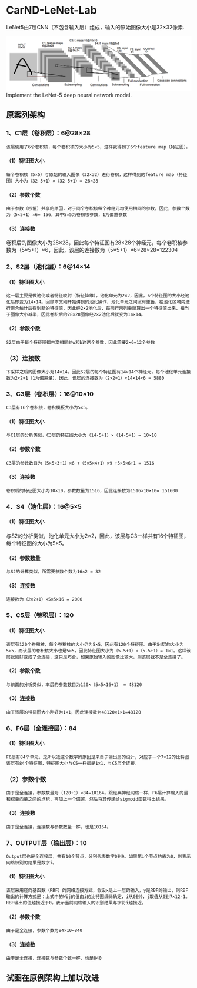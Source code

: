 # CarND-LeNet-Lab
LeNet5由7层CNN（不包含输入层）组成，输入的原始图像大小是32×32像素.

![LeNet-5 Architecture](lenet.png)
Implement the LeNet-5 deep neural network model.
## 原案列架构
### 1、C1层（卷积层）：6@28×28
    该层使用了6个卷积核，每个卷积核的大小为5×5，这样就得到了6个feature map（特征图）。
#### （1）特征图大小
    每个卷积核（5×5）与原始的输入图像（32×32）进行卷积，这样得到的feature map（特征图）大小为（32-5+1）×（32-5+1）= 28×28
#### （2）参数个数
    由于参数（权值）共享的原因，对于同个卷积核每个神经元均使用相同的参数，因此，参数个数为（5×5+1）×6= 156，其中5×5为卷积核参数，1为偏置参数
#### （3）连接数
卷积后的图像大小为28×28，因此每个特征图有28×28个神经元，每个卷积核参数为（5×5+1）×6，因此，该层的连接数为（5×5+1）×6×28×28=122304
### 2、S2层（池化层）：6@14×14
#### （1）特征图大小
    这一层主要是做池化或者特征映射（特征降维），池化单元为2×2，因此，6个特征图的大小经池化后即变为14×14。回顾本文刚开始讲到的池化操作，池化单元之间没有重叠，在池化区域内进行聚合统计后得到新的特征值，因此经2×2池化后，每两行两列重新算出一个特征值出来，相当于图像大小减半，因此卷积后的28×28图像经2×2池化后就变为14×14。
#### （2）参数个数
    S2层由于每个特征图都共享相同的w和b这两个参数，因此需要2×6=12个参数
### （3）连接数
    下采样之后的图像大小为14×14，因此S2层的每个特征图有14×14个神经元，每个池化单元连接数为2×2+1（1为偏置量），因此，该层的连接数为（2×2+1）×14×14×6 = 5880
### 3、C3层（卷积层）：16@10×10
    C3层有16个卷积核，卷积模板大小为5×5。
#### （1）特征图大小
    与C1层的分析类似，C3层的特征图大小为（14-5+1）×（14-5+1）= 10×10
#### （2）参数个数
    C3层的参数数目为（5×5×3+1）×6 +（5×5×4+1）×9 +5×5×6+1 = 1516
#### （3）连接数
    卷积后的特征图大小为10×10，参数数量为1516，因此连接数为1516×10×10= 151600
### 4、S4（池化层）：16@5×5
#### （1）特征图大小
   与S2的分析类似，池化单元大小为2×2，因此，该层与C3一样共有16个特征图，每个特征图的大小为5×5。
#### （2）参数数量
    与S2的计算类似，所需要参数个数为16×2 = 32
#### （3）连接数
    连接数为（2×2+1）×5×5×16 = 2000
### 5、C5层（卷积层）：120
#### （1）特征图大小
    该层有120个卷积核，每个卷积核的大小仍为5×5，因此有120个特征图。由于S4层的大小为5×5，而该层的卷积核大小也是5×5，因此特征图大小为（5-5+1）×（5-5+1）= 1×1。这样该层就刚好变成了全连接，这只是巧合，如果原始输入的图像比较大，则该层就不是全连接了。
#### （2）参数个数
    与前面的分析类似，本层的参数数目为120×（5×5×16+1） = 48120
#### （3）连接数
    由于该层的特征图大小刚好为1×1，因此连接数为48120×1×1=48120
### 6、F6层（全连接层）：84
#### （1）特征图大小
    F6层有84个单元，之所以选这个数字的原因是来自于输出层的设计，对应于一个7×12的比特图
    该层有84个特征图，特征图大小与C5一样都是1×1，与C5层全连接。
### （2）参数个数
    由于是全连接，参数数量为（120+1）×84=10164。跟经典神经网络一样，F6层计算输入向量和权重向量之间的点积，再加上一个偏置，然后将其传递给sigmoid函数得出结果。
#### （3）连接数
    由于是全连接，连接数与参数数量一样，也是10164。
### 7、OUTPUT层（输出层）：10
    Output层也是全连接层，共有10个节点，分别代表数字0到9。如果第i个节点的值为0，则表示网络识别的结果是数字i。
#### （1）特征图大小
    该层采用径向基函数（RBF）的网络连接方式，假设x是上一层的输入，y是RBF的输出，则RBF输出的计算方式是：上式中的Wij的值由i的比特图编码确定，i从0到9，j取值从0到7×12-1。RBF输出的值越接近于0，表示当前网络输入的识别结果与字符i越接近。
#### （2）参数个数
    由于是全连接，参数个数为84×10=840
#### （3）连接数
    由于是全连接，连接数与参数个数一样，也是840

## 试图在原例架构上加以改进
